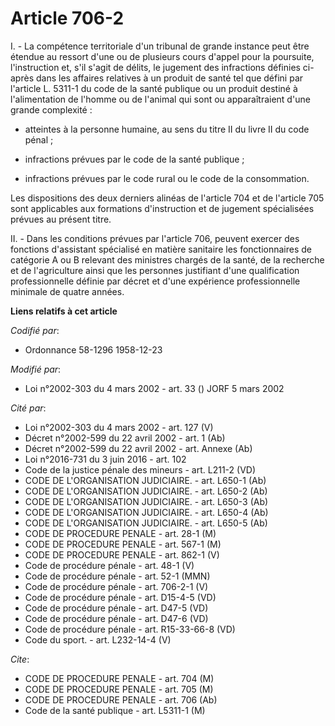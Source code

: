 # Article 706-2

I. - La compétence territoriale d'un tribunal de grande instance peut être étendue au ressort d'une ou de plusieurs cours
d'appel pour la poursuite, l'instruction et, s'il s'agit de délits, le jugement des infractions définies ci-après dans les
affaires relatives à un produit de santé tel que défini par l'article L. 5311-1 du code de la santé publique ou un produit
destiné à l'alimentation de l'homme ou de l'animal qui sont ou apparaîtraient d'une grande complexité :

- atteintes à la personne humaine, au sens du titre II du livre II du code pénal ;

- infractions prévues par le code de la santé publique ;

- infractions prévues par le code rural ou le code de la consommation.

Les dispositions des deux derniers alinéas de l'article 704 et de l'article 705 sont applicables aux formations d'instruction
et de jugement spécialisées prévues au présent titre.

II. - Dans les conditions prévues par l'article 706, peuvent exercer des fonctions d'assistant spécialisé en matière
sanitaire les fonctionnaires de catégorie A ou B relevant des ministres chargés de la santé, de la recherche et de
l'agriculture ainsi que les personnes justifiant d'une qualification professionnelle définie par décret et d'une expérience
professionnelle minimale de quatre années.

**Liens relatifs à cet article**

_Codifié par_:

  - Ordonnance 58-1296 1958-12-23

_Modifié par_:

  - Loi n°2002-303 du 4 mars 2002 - art. 33 () JORF 5 mars 2002

_Cité par_:

  - Loi n°2002-303 du 4 mars 2002 - art. 127 (V)
  - Décret n°2002-599 du 22 avril 2002 - art. 1 (Ab)
  - Décret n°2002-599 du 22 avril 2002 - art. Annexe (Ab)
  - Loi n°2016-731 du 3 juin 2016 - art. 102
  - Code de la justice pénale des mineurs - art. L211-2 (VD)
  - CODE DE L'ORGANISATION JUDICIAIRE. - art. L650-1 (Ab)
  - CODE DE L'ORGANISATION JUDICIAIRE. - art. L650-2 (Ab)
  - CODE DE L'ORGANISATION JUDICIAIRE. - art. L650-3 (Ab)
  - CODE DE L'ORGANISATION JUDICIAIRE. - art. L650-4 (Ab)
  - CODE DE L'ORGANISATION JUDICIAIRE. - art. L650-5 (Ab)
  - CODE DE PROCEDURE PENALE - art. 28-1 (M)
  - CODE DE PROCEDURE PENALE - art. 567-1 (M)
  - CODE DE PROCEDURE PENALE - art. 862-1 (V)
  - Code de procédure pénale - art. 48-1 (V)
  - Code de procédure pénale - art. 52-1 (MMN)
  - Code de procédure pénale - art. 706-2-1 (V)
  - Code de procédure pénale - art. D15-4-5 (VD)
  - Code de procédure pénale - art. D47-5 (VD)
  - Code de procédure pénale - art. D47-6 (VD)
  - Code de procédure pénale - art. R15-33-66-8 (VD)
  - Code du sport. - art. L232-14-4 (V)

_Cite_:

  - CODE DE PROCEDURE PENALE - art. 704 (M)
  - CODE DE PROCEDURE PENALE - art. 705 (M)
  - CODE DE PROCEDURE PENALE - art. 706 (Ab)
  - Code de la santé publique - art. L5311-1 (M)
